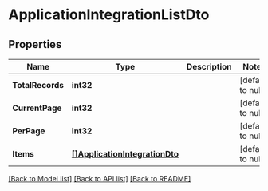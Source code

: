# ApplicationIntegrationListDto

## Properties
Name | Type | Description | Notes
------------ | ------------- | ------------- | -------------
**TotalRecords** | **int32** |  | [default to null]
**CurrentPage** | **int32** |  | [default to null]
**PerPage** | **int32** |  | [default to null]
**Items** | [**[]ApplicationIntegrationDto**](ApplicationIntegrationDto.md) |  | [default to null]

[[Back to Model list]](../README.md#documentation-for-models) [[Back to API list]](../README.md#documentation-for-api-endpoints) [[Back to README]](../README.md)

